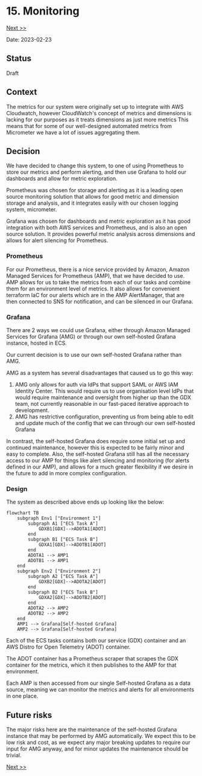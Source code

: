 # 15. Monitoring

[Next >>](0016-push-directly-to-sqs.md)

Date: 2023-02-23

## Status

Draft

## Context

The metrics for our system were originally set up to integrate with AWS Cloudwatch, however CloudWatch's concept of
metrics and dimensions is lacking for our purposes as it treats dimensions as just more metrics This means that for some
of our well-designed automated metrics from Micrometer we have a lot of issues aggregating them.

## Decision

We have decided to change this system, to one of using Prometheus to store our metrics and perform alerting, and then
use Grafana to hold our dashboards and allow for metric exploration.

Prometheus was chosen for storage and alerting as it is a leading open source monitoring solution that allows for good
metric and dimension storage and analysis, and it integrates easily with our chosen logging system, micrometer.

Grafana was chosen for dashboards and metric exploration as it has good integration with both AWS services and
Prometheus, and is also an open source solution. It provides powerful metric analysis across dimensions and allows for
alert silencing for Prometheus.

### Prometheus

For our Prometheus, there is a nice service provided by Amazon, Amazon Managed Services for Prometheus (AMP), that we
have decided to use. AMP allows for us to take the metrics from each of our tasks and combine them for an environment
level of metrics. It also allows for convenient terraform IaC for our alerts which are in the AMP AlertManager, that are
then connected to SNS for notification, and can be silenced in our Grafana.

### Grafana

There are 2 ways we could use Grafana, either through Amazon Managed Services for Grafana (AMG) or through our own
self-hosted Grafana instance, hosted in ECS.

Our current decision is to use our own self-hosted Grafana rather than AMG.

AMG as a system has several disadvantages that caused us to go this way:

1. AMG only allows for auth via IdPs that support SAML or AWS IAM Identity Center. This would require us to use
   organisation level IdPs that would require maintenance and oversight from higher up than the GDX team, not currently
   reasonable in our fast-paced iterative approach to development.
2. AMG has restrictive configuration, preventing us from being able to edit and update much of the config that we can
   through our own self-hosted Grafana

In contrast, the self-hosted Grafana does require some initial set up and continued maintenance, however this is
expected to be fairly minor and easy to complete. Also, the self-hosted Grafana still has all the necessary access to
our AMP for things like alert silencing and monitoring (for alerts defined in our AMP), and allows for a much greater
flexibility if we desire in the future to add in more complex configuration.

### Design

The system as described above ends up looking like the below:

```mermaid
flowchart TB
    subgraph Env1 ["Environment 1"]
        subgraph A1 ["ECS Task A"]
            GDXB1[GDX]-->ADOTA1[ADOT]
        end
        subgraph B1 ["ECS Task B"]
            GDXA1[GDX]-->ADOTB1[ADOT]
        end
        ADOTA1 --> AMP1
        ADOTB1 --> AMP1
    end
    subgraph Env2 ["Environment 2"]
        subgraph A2 ["ECS Task A"]
            GDXB2[GDX]-->ADOTA2[ADOT]
        end
        subgraph B2 ["ECS Task B"]
            GDXA2[GDX]-->ADOTB2[ADOT]
        end
        ADOTA2 --> AMP2
        ADOTB2 --> AMP2
    end
    AMP1 --> Grafana[Self-hosted Grafana]
    AMP2 --> Grafana[Self-hosted Grafana]
```

Each of the ECS tasks contains both our service (GDX) container and an AWS Distro for Open Telemetry (ADOT) container.

The ADOT container has a Prometheus scraper that scrapes the GDX container for the metrics, which it then publishes to
the AMP for that environment.

Each AMP is then accessed from our single Self-hosted Grafana as a data source, meaning we can monitor the metrics and
alerts for all environments in one place.

## Future risks

The major risks here are the maintenance of the self-hosted Grafana instance that may be performed by AMG automatically.
We expect this to be low risk and cost, as we expect any major breaking updates to require our input for AMG anyway, and
for minor updates the maintenance should be trivial.

[Next >>](0016-push-directly-to-sqs.md)

